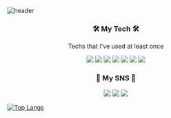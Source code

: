 ![header](https://capsule-render.vercel.app/api?type=Waving&color=auto&height=250&section=header&text=YeSol's%20Git%20Page&fontColor=FFF&animation=fadeIn&fontSize=65)

<p><h3 align="center">🛠 My Tech 🛠</h3></p>

<p align="center">Techs that I've used at least once</p>

<p align="center">
  <img src="https://img.shields.io/badge/Python-3766AB?style=flat-square&logo=Python&logoColor=white"/></a>
  <img src="https://img.shields.io/badge/CSS3-1572B6?style=flat-square&logo=CSS3&logoColor=white"/></a>
  <img src="https://img.shields.io/badge/HTML5-E34F26?style=flat-square&logo=HTML5&logoColor=white"/></a>
  <img src="https://img.shields.io/badge/JavaScript-F7DF1E?style=flat-square&logo=JavaScript&logoColor=white"/></a>
  <img src="https://img.shields.io/badge/C-A8B9CC?style=flat-square&logo=C&logoColor=white"/></a>
  <img src="https://img.shields.io/badge/MySQL-4479A1?style=flat-square&logo=MySQL&logoColor=white"/></a>
  <img src="https://img.shields.io/badge/React-61DAFB?style=flat-square&logo=React&logoColor=white"/></a>
</p>

<p><h3 align="center">🐰 My SNS 🐰</h3></p>

<p align="center">
  <a href="https://www.instagram.com/y_e_sol_lee/"><img src="https://img.shields.io/badge/Instagram-E4405F?style=flat-square&logo=Instagram&logoColor=white&link=https://www.instagram.com/y_e_sol_lee/"/></a>
  <a href="https://blog.naver.com/jackey6493/"><img src="https://img.shields.io/badge/Blog-20C997?style=flat-square&logo=Blogger&logoColor=white&link=https://blog.naver.com/jackey6493/"/></a>
  <a href="https://github.com/dailysound/"><img src="https://img.shields.io/badge/Git-181717?style=flat-square&logo=Github&logoColor=white&link=https://github.com/dailysound/"/></a>
</p>

[![Top Langs](https://github-readme-stats.vercel.app/api/top-langs/?dailysound=anuraghazra&langs_count=8)](https://github.com/dailysound/github-readme-stats)

